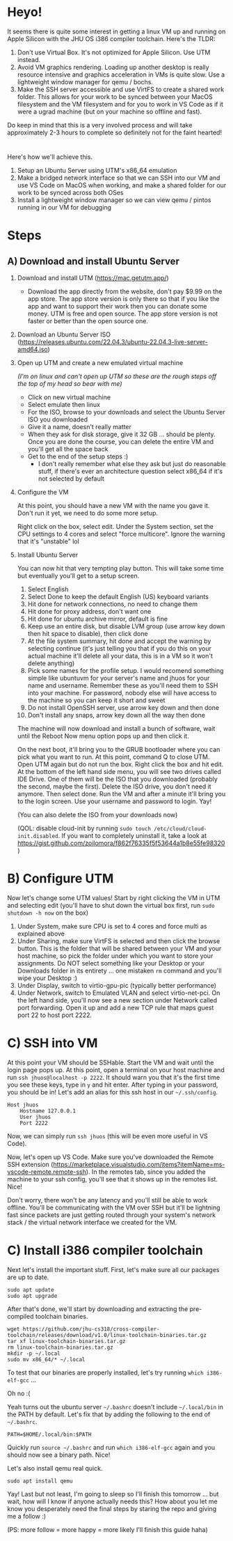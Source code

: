 # Heyo!

It seems there is quite some interest in getting a linux VM up and running on Apple Silicon with the JHU OS i386 compiler toolchain. Here's the TLDR:

1. Don't use Virtual Box. It's not optimized for Apple Silicon. Use UTM instead.
2. Avoid VM graphics rendering. Loading up another desktop is really resource intensive and graphics acceleration in VMs is quite slow. Use a lightweight window manager for qemu / bochs.
3. Make the SSH server accessible and use VirtFS to create a shared work folder. This allows for your work to be synced between your MacOS filesystem and the VM filesystem and for you to work in VS Code as if it were a ugrad machine (but on your machine so offline and fast).

Do keep in mind that this is a very involved process and will take approximately 2-3 hours to complete so definitely not for the faint hearted!

#

Here's how we'll achieve this.

1. Setup an Ubuntu Server using UTM's x86_64 emulation
1. Make a bridged network interface so that we can SSH into our VM and use VS Code on MacOS when working, and make a shared folder for our work to be synced across both OSes
1. Install a lightweight window manager so we can view qemu / pintos running in our VM for debugging

# Steps

## A) Download and install Ubuntu Server

1. Download and install UTM (https://mac.getutm.app/)

   - Download the app directly from the website, don't pay $9.99 on the app store. The app store version is only there so that if you like the app and want to support their work then you can donate some money. UTM is free and open source. The app store version is not faster or better than the open source one.

1. Download an Ubuntu Server ISO (https://releases.ubuntu.com/22.04.3/ubuntu-22.04.3-live-server-amd64.iso)

1. Open up UTM and create a new emulated virtual machine

   _(I'm on linux and can't open up UTM so these are the rough steps off the top of my head so bear with me)_

   - Click on new virtual machine
   - Select emulate then linux
   - For the ISO, browse to your downloads and select the Ubuntu Server ISO you downloaded
   - Give it a name, doesn't really matter
   - When they ask for disk storage, give it 32 GB ... should be plenty. Once you are done the course, you can delete the entire VM and you'll get all the space back
   - Get to the end of the setup steps :)
     - I don't really remember what else they ask but just do reasonable stuff, if there's ever an architecture question select x86_64 if it's not selected by default

1. Configure the VM

   At this point, you should have a new VM with the name you gave it. Don't run it yet, we need to do some more setup.

   Right click on the box, select edit. Under the System section, set the CPU settings to 4 cores and select "force multicore". Ignore the warning that it's "unstable" lol

1. Install Ubuntu Server

   You can now hit that very tempting play button. This will take some time but eventually you'll get to a setup screen.

   1. Select English
   1. Select Done to keep the default English (US) keyboard variants
   1. Hit done for network connections, no need to change them
   1. Hit done for proxy address, don't want one
   1. Hit done for ubuntu archive mirror, default is fine
   1. Keep use an entire disk, but disable LVM group (use arrow key down then hit space to disable), then click done
   1. At the file system summary, hit done and accept the warning by selecting continue (it's just telling you that if you do this on your actual machine it'll delete all your data, this is in a VM so it won't delete anything)
   1. Pick some names for the profile setup. I would recomend something simple like ubuntuvm for your server's name and jhuos for your name and username. Remember these as you'll need them to SSH into your machine. For password, nobody else will have access to the machine so you can keep it short and sweet
   1. Do not install OpenSSH server, use arrow key down and then done
   1. Don't install any snaps, arrow key down all the way then done

   The machine will now download and install a bunch of software, wait until the Reboot Now menu option pops up and then click it.

   On the next boot, it'll bring you to the GRUB bootloader where you can pick what you want to run. At this point, command Q to close UTM. Open UTM again but do not run the box. Right click the box and hit edit. At the bottom of the left hand side menu, you will see two drives called IDE Drive. One of them will be the ISO that you downloaded (probably the second, maybe the first). Delete the ISO drive, you don't need it anymore. Then select done. Run the VM and after a minute it'll bring you to the login screen. Use your username and password to login. Yay!

   (You can also delete the ISO from your downloads now)

   (QOL: disable cloud-init by running `sudo touch /etc/cloud/cloud-init.disabled`. If you want to completely uninstall it, take a look at https://gist.github.com/zoilomora/f862f76335f5f53644a1b8e55fe98320)

# B) Configure UTM

Now let's change some UTM values! Start by right clicking the VM in UTM and selecting edit (you'll have to shut down the virtual box first, run `sudo shutdown -h now` on the box)

1. Under System, make sure CPU is set to 4 cores and force multi as explained above
1. Under Sharing, make sure VirtFS is selected and then click the browse button. This is the folder that will be shared between your VM and your host machine, so pick the folder under which you want to store your assignments. Do NOT select something like your Desktop or your Downloads folder in its entirety ... one mistaken `rm` command and you'll wipe your Desktop :)
1. Under Display, switch to virtio-gpu-pic (typically better performance)
1. Under Network, switch to Emulated VLAN and select virtio-net-pci. On the left hand side, you'll now see a new section under Network called port forwarding. Open it up and add a new TCP rule that maps guest port 22 to host port 2222.

# C) SSH into VM

At this point your VM should be SSHable. Start the VM and wait until the login page pops up. At this point, open a terminal on your host machine and run `ssh jhuos@localhost -p 2222`. It should warn you that it's the first time you see these keys, type in `y` and hit enter. After typing in your password, you should be in! Let's add an alias for this ssh host in our `~/.ssh/config`.

```
Host jhuos
    Hostname 127.0.0.1
    User jhuos
    Port 2222
```

Now, we can simply run `ssh jhuos` (this will be even more useful in VS Code).

Now, let's open up VS Code. Make sure you've downloaded the Remote SSH extension (https://marketplace.visualstudio.com/items?itemName=ms-vscode-remote.remote-ssh). In the remotes tab, since you added the machine to your ssh config, you'll see that it shows up in the remotes list. Nice!

Don't worry, there won't be any latency and you'll still be able to work offline. You'll be communicating with the VM over SSH but it'll be lightning fast since packets are just getting routed through your system's network stack / the virtual network interface we created for the VM.

# C) Install i386 compiler toolchain

Next let's install the important stuff. First, let's make sure all our packages are up to date.

```
sudo apt update
sudo apt upgrade
```

After that's done, we'll start by downloading and extracting the pre-compiled toolchain binaries.

```
wget https://github.com/jhu-cs318/cross-compiler-toolchain/releases/download/v1.0/linux-toolchain-binaries.tar.gz
tar xf linux-toolchain-binaries.tar.gz
rm linux-toolchain-binaries.tar.gz
mkdir -p ~/.local
sudo mv x86_64/* ~/.local
```

To test that our binaries are properly installed, let's try running `which i386-elf-gcc` ...

Oh no :(

Yeah turns out the ubuntu server `~/.bashrc` doesn't include `~/.local/bin` in the PATH by default. Let's fix that by adding the following to the end of `~/.bashrc`.

```
PATH=$HOME/.local/bin:$PATH
```

Quickly run `source ~/.bashrc` and run `which i386-elf-gcc` again and you should now see a binary path. Nice!

Let's also install qemu real quick.

```
sudo apt install qemu
```

Yay! Last but not least, I'm going to sleep so I'll finish this tomorrow ... but wait, how will I know if anyone actually needs this? How about you let me know you desperately need the final steps by staring the repo and giving me a follow :)

(PS: more follow = more happy = more likely I'll finish this guide haha)
